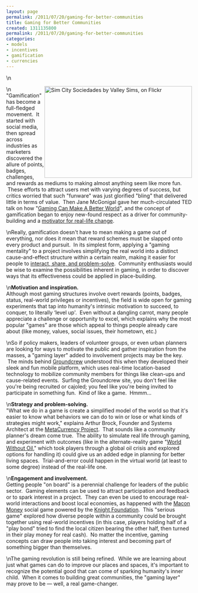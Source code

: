 ```yaml
---
layout: page
permalink: /2011/07/20/gaming-for-better-communities
title: Gaming for Better Communities
created: 1311135800
permalink: /2011/07/20/gaming-for-better-communities
categories:
- models
- incentives
- gamification
- currencies
---
```

<nav class="share-icons">\n<span class="linkedin"><span class="IN-widget" style="line-height: 1; vertical-align: baseline; display: inline-block; text-align: center;"><span style="padding: 0pt ! important; margin: 0pt ! important; text-indent: 0pt ! important; display: inline-block ! important; vertical-align: baseline ! important; font-size: 1px ! important;"><span id="li_ui_li_gen_1311135529733_0"><a id="li_ui_li_gen_1311135529733_0-link"><span id="li_ui_li_gen_1311135529733_0-logo">in</span><span id="li_ui_li_gen_1311135529733_0-title"><span id="li_ui_li_gen_1311135529733_0-title-text">S</span></span></a></span></span></span></span></p></nav>\n<img alt="Sim City Sociedades by Valley Sims, on Flickr" class="alignright" src="http://farm3.static.flickr.com/2681/4360103520_734c3e1a14.jpg" style="width: 400px; height: 249px; float: right;">"Gamification" has become a full-fledged movement. &nbsp;It started with social media, then spread across industries as marketers discovered the allure of points, badges, challenges, and rewards as mediums to making almost anything seem like more fun. &nbsp;These efforts to attract users met with varying degrees of success, but critics worried that such "funware" was just glorified "bling" that delivered little in terms of value. &nbsp;Then Jane McGonigal gave her much-circulated TED talk on how "<a href="http://blog.ted.com/2010/03/17/gaming_can_make/">Gaming Can Make A Better World</a>", and the concept of gamification began to enjoy new-found respect as a driver for community-building and a <a href="http://articles.latimes.com/2010/dec/26/entertainment/la-ca-gamification-20101226">motivator for real-life change</a>.</p>\nReally, gamification doesn't have to mean making a game out of everything, nor does it mean that reward schemes must be slapped onto every product and pursuit. &nbsp;In its simplest form, applying a "gaming mentality" to a project involves simplifying the real world into a distinct cause-and-effect structure within a certain realm, making it easier for people to <a href="http://shareable.net/blog/where-the-game-layer-really-counts-sharing-community">interact, share, and problem-solve</a>. &nbsp;Community enthusiasts would be wise to examine the possibilities inherent in gaming, in order to discover ways that its effectiveness could be applied in place-building.</p>\n<strong>Motivation and inspiration.</strong><br> Although most gaming structures involve overt rewards (points, badges, status, real-world privileges or incentives), the field is wide open for gaming experiments that tap into humanity's intrinsic motivation to succeed, to conquer, to literally ‘level up'. &nbsp;Even without a dangling carrot, many people appreciate a challenge or opportunity to excel, which explains why the most popular "games" are those which appeal to things people already care about (like money, values, social issues, their hometown, etc.)</p>\nSo if policy makers, leaders of volunteer groups, or even urban planners are looking for ways to motivate the public and gather inspiration from the masses, a "gaming layer" added to involvement projects may be the key. &nbsp;The minds behind <a href="http://groundcrew.us/">Groundcrew</a> understood this when they developed their sleek and fun mobile platform, which uses real-time location-based technology to mobilize community members for things like clean-ups and cause-related events. &nbsp;Surfing the Groundcrew site, you don't feel like you're being recruited or cajoled; you feel like you're being invited to participate in something fun. &nbsp;Kind of like a game. &nbsp;Hmmm…</p>\n<strong>Strategy and problem-solving.</strong><br> "What we do in a game is create a simplified model of the world so that it's easier to know what behaviors we can do to win or lose or what kinds of strategies might work," explains Arthur Brock, Founder and Systems Architect at the <a href="http://www.metacurrency.org/">MetaCurrency Project</a>. &nbsp;That sounds like a community planner's dream come true. &nbsp;The ability to simulate real life through gaming, and experiment with outcomes (like in the alternate-reality game "<a href="http://www.worldwithoutoil.org/metaabout.htm">World Without Oil</a>," which took players through a global oil crisis and explored options for handling it) could give us an added edge in planning for better living spaces. &nbsp;Trial-and-error could happen in the virtual world (at least to some degree) instead of the real-life one.</p>\n<strong>Engagement and involvement.</strong><br> Getting people "on board" is a perennial challenge for leaders of the public sector. &nbsp;Gaming elements can be used to attract participation and feedback or to spark interest in a project. &nbsp;They can even be used to encourage real-world interactions and boost local economies, as happened with the <a href="http://www.maconmoney.org/">Macon Money</a> social game powered by the <a href="http://www.knightfoundation.org/news/press_room/knight_press_releases/detail.dot?id=370129">Knight Foundation</a>. &nbsp;This "serious game" explored how diverse people within a community could be brought together using real-world incentives (in this case, players holding half of a "play bond" tried to find the local citizen bearing the other half, then turned in their play money for real cash). &nbsp;No matter the incentive, gaming concepts can draw people into taking interest and becoming part of something bigger than themselves.</p>\nThe gaming revolution is still being refined. &nbsp;While we are learning about just what games can do to improve our places and spaces, it's important to recognize the potential good that can come of sparking humanity's inner child. &nbsp;When it comes to building great communities, the "gaming layer" may prove to be — well, a real game-changer.</p>
